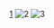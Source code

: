 [1](https://github.com/KrzysztofBojarczuk/PCLine-computer-shops/assets/69596796/f100d77c-7e34-493b-9bcf-5607cebc3f16)
![2](https://github.com/KrzysztofBojarczuk/PCLine-computer-shops/assets/69596796/d3111feb-4d3e-400a-9d72-9193eb7dfd56)
![3](https://github.com/KrzysztofBojarczuk/PCLine-computer-shops/assets/69596796/86e1dd47-a118-436b-9916-4ebef485e2ad)

